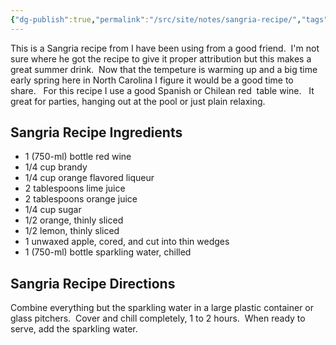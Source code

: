 ```yaml
---
{"dg-publish":true,"permalink":"/src/site/notes/sangria-recipe/","tags":["sangria","recipe"]}
---
```



This is a Sangria recipe from I have been using from a good friend.  I'm not sure where he got the recipe to give it proper attribution but this makes a great summer drink.  Now that the tempeture is warming up and a big time early spring here in North Carolina I figure it would be a good time to share.   For this recipe I use a good Spanish or Chilean red  table wine.   It great for parties, hanging out at the pool or just plain relaxing.

## Sangria Recipe Ingredients

  * 1 (750-ml) bottle red wine
  * 1/4 cup brandy
  * 1/4 cup orange flavored liqueur
  * 2 tablespoons lime juice
  * 2 tablespoons orange juice
  * 1/4 cup sugar
  * 1/2 orange, thinly sliced
  * 1/2 lemon, thinly sliced
  * 1 unwaxed apple, cored, and cut into thin wedges
  * 1 (750-ml) bottle sparkling water, chilled

## Sangria Recipe Directions


Combine everything but the sparkling water in a large plastic container or glass pitchers.  Cover and chill completely, 1 to 2 hours.  When ready to serve, add the sparkling water.
